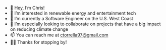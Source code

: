 - 👋  Hey, I’m Chris!
- 👀  I’m interested in renewable energy and entertainment tech
- 🌱  I’m currently a Software Engineer on the U.S. West Coast
- 💞️  I’m especially looking to collaborate on projects that have a big impact on reducing climate change
- 📫  You can reach me at ctorrella97@gmail.com
- 🙋‍♂️  Thanks for stopping by!
